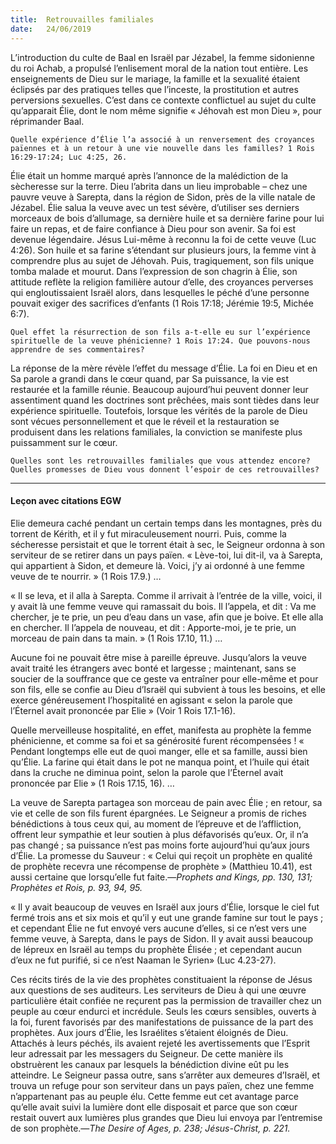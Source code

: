 ```yaml
---
title:  Retrouvailles familiales
date:   24/06/2019
---
```


L’introduction du culte de Baal en Israël par Jézabel, la femme sidonienne du roi Achab, a propulsé l’enlisement moral de la nation tout entière. Les enseignements de Dieu sur le mariage, la famille et la sexualité étaient éclipsés par des pratiques telles que l’inceste, la prostitution et autres perversions sexuelles. C’est dans ce contexte conflictuel au sujet du culte qu’apparait Élie, dont le nom même signifie « Jéhovah est mon Dieu », pour réprimander Baal.

`Quelle expérience d’Élie l’a associé à un renversement des croyances païennes et à un retour à une vie nouvelle dans les familles? 1 Rois 16:29-17:24; Luc 4:25, 26.`

Élie était un homme marqué après l’annonce de la malédiction de la sècheresse sur la terre. Dieu l’abrita dans un lieu improbable – chez une pauvre veuve à Sarepta, dans la région de Sidon, près de la ville natale de Jézabel. Élie salua la veuve avec un test sévère, d’utiliser ses derniers morceaux de bois d’allumage, sa dernière huile et sa dernière farine pour lui faire un repas, et de faire confiance à Dieu pour son avenir. Sa foi est devenue légendaire. Jésus Lui-même à reconnu la foi de cette veuve (Luc 4:26). Son huile et sa farine s’étendant sur plusieurs jours, la femme vint à comprendre plus au sujet de Jéhovah. Puis, tragiquement, son fils unique tomba malade et mourut. Dans l’expression de son chagrin à Élie, son attitude reflète la religion familière autour d’elle, des croyances perverses qui engloutissaient Israël alors, dans lesquelles le péché d’une personne pouvait exiger des sacrifices d’enfants (1 Rois 17:18; Jérémie 19:5, Michée 6:7).

`Quel effet la résurrection de son fils a-t-elle eu sur l’expérience spirituelle de la veuve phénicienne? 1 Rois 17:24. Que pouvons-nous apprendre de ses commentaires?`

La réponse de la mère révèle l’effet du message d’Élie. La foi en Dieu et en Sa parole a grandi dans le cœur quand, par Sa puissance, la vie est restaurée et la famille réunie. Beaucoup aujourd’hui peuvent donner leur assentiment quand les doctrines sont prêchées, mais sont tièdes dans leur expérience spirituelle. Toutefois, lorsque les vérités de la parole de Dieu sont vécues personnellement et que le réveil et la restauration se produisent dans les relations familiales, la conviction se manifeste plus puissamment sur le cœur.

`Quelles sont les retrouvailles familiales que vous attendez encore? Quelles promesses de Dieu vous donnent l’espoir de ces retrouvailles?`

---

#### Leçon avec citations EGW

Elie demeura caché pendant un certain temps dans les montagnes, près du torrent de Kérith, et il y fut miraculeusement nourri. Puis, comme la sécheresse persistait et que le torrent était à sec, le Seigneur ordonna à son serviteur de se retirer dans un pays païen. « Lève-toi, lui dit-il, va à Sarepta, qui appartient à Sidon, et demeure là. Voici, j’y ai ordonné à une femme veuve de te nourrir. » (1 Rois 17.9.) …

 « Il se leva, et il alla à Sarepta. Comme il arrivait à l’entrée de la ville, voici, il y avait là une femme veuve qui ramassait du bois. Il l’appela, et dit : Va me chercher, je te prie, un peu d’eau dans un vase, afin que je boive. Et elle alla en chercher. Il l’appela de nouveau, et dit : Apporte-moi, je te prie, un morceau de pain dans ta main. » (1 Rois 17.10, 11.) …

Aucune foi ne pouvait être mise à pareille épreuve. Jusqu’alors la veuve avait traité les étrangers avec bonté et largesse ; maintenant, sans se soucier de la souffrance que ce geste va entraîner pour elle-même et pour son fils, elle se confie au Dieu d’Israël qui subvient à tous les besoins, et elle exerce généreusement l’hospitalité en agissant « selon la parole que l’Éternel avait prononcée par Elie » (Voir 1 Rois 17.1-16).

Quelle merveilleuse hospitalité, en effet, manifesta au prophète la femme phénicienne, et comme sa foi et sa générosité furent récompensées ! « Pendant longtemps elle eut de quoi manger, elle et sa famille, aussi bien qu’Élie. La farine qui était dans le pot ne manqua point, et l’huile qui était dans la cruche ne diminua point, selon la parole que l’Éternel avait prononcée par Elie » (1 Rois 17.15, 16).  …

La veuve de Sarepta partagea son morceau de pain avec Élie ; en retour, sa vie et celle de son fils furent épargnées. Le Seigneur a promis de riches bénédictions à tous ceux qui, au moment de l’épreuve et de l’affliction, offrent leur sympathie et leur soutien à plus défavorisés qu’eux. Or, il n’a pas changé ; sa puissance n’est pas moins forte aujourd’hui qu’aux jours d’Élie. La promesse du Sauveur : « Celui qui reçoit un prophète en qualité de prophète recevra une récompense de prophète » (Matthieu 10.41),  est aussi certaine que lorsqu’elle fut faite.—_Prophets and Kings, pp. 130, 131; Prophètes et Rois, p. 93, 94, 95._

« Il y avait beaucoup de veuves en Israël aux jours d’Élie, lorsque le ciel fut fermé trois ans et six mois et qu’il y eut une grande famine sur tout le pays ; et cependant Élie ne fut envoyé vers aucune d’elles, si ce n’est vers une femme veuve, à Sarepta, dans le pays de Sidon. Il y avait aussi beaucoup de lépreux en Israël au temps du prophète Élisée ; et cependant aucun d’eux ne fut purifié, si ce n’est Naaman le Syrien» (Luc 4.23-27).

Ces récits tirés de la vie des prophètes constituaient la réponse de Jésus aux questions de ses auditeurs. Les serviteurs de Dieu à qui une œuvre particulière était confiée ne reçurent pas la permission de travailler chez un peuple au cœur endurci et incrédule. Seuls les cœurs sensibles, ouverts à la foi, furent favorisés par des manifestations de puissance de la part des prophètes. Aux jours d’Élie, les Israélites s’étaient éloignés de Dieu. Attachés à leurs péchés, ils avaient rejeté les avertissements que l’Esprit leur adressait par les messagers du Seigneur. De cette manière ils obstruèrent les canaux par lesquels la bénédiction divine eût pu les atteindre. Le Seigneur passa outre, sans s’arrêter aux demeures d’Israël, et trouva un refuge pour son serviteur dans un pays païen, chez une femme n’appartenant pas au peuple élu. Cette femme eut cet avantage parce qu’elle avait suivi la lumière dont elle disposait et parce que son cœur restait ouvert aux lumières plus grandes que Dieu lui envoya par l’entremise de son prophète.—_The Desire of Ages, p. 238; Jésus-Christ, p. 221._